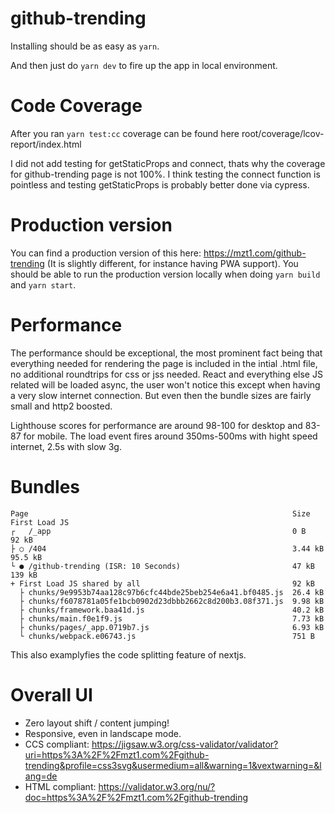 # github-trending

Installing should be as easy as `yarn`.

And then just do `yarn dev` to fire up the app in local environment.


# Code Coverage

After you ran `yarn test:cc` coverage can be found here root/coverage/lcov-report/index.html

I did not add testing for getStaticProps and connect, thats why the coverage for github-trending page is not 100%.
I think testing the connect function is pointless and testing getStaticProps is probably better done via cypress.


# Production version

You can find a production version of this here: https://mzt1.com/github-trending
(It is slightly different, for instance having PWA support). You should be able to run the production version locally when doing `yarn build` and `yarn start`.


# Performance

The performance should be exceptional, the most prominent fact being that everything needed for rendering the page is included in the intial .html file, no additional roundtrips for css or jss needed. React and everything else JS related will be loaded async, the user won't notice this except when having a very slow internet connection. But even then the bundle sizes are fairly small and http2 boosted.

Lighthouse scores for performance are around 98-100 for desktop and 83-87 for mobile. The load event fires around 350ms-500ms with hight speed internet, 2.5s with slow 3g.


# Bundles

```
Page                                                           Size     First Load JS
┌   /_app                                                      0 B              92 kB
├ ○ /404                                                       3.44 kB        95.5 kB
└ ● /github-trending (ISR: 10 Seconds)                         47 kB           139 kB
+ First Load JS shared by all                                  92 kB
  ├ chunks/9e9953b74aa128c97b6cfc44bde25beb254e6a41.bf0485.js  26.4 kB
  ├ chunks/f6078781a05fe1bcb0902d23dbbb2662c8d200b3.08f371.js  9.98 kB
  ├ chunks/framework.baa41d.js                                 40.2 kB
  ├ chunks/main.f0e1f9.js                                      7.73 kB
  ├ chunks/pages/_app.0719b7.js                                6.93 kB
  └ chunks/webpack.e06743.js                                   751 B
```

  This also examplyfies the code splitting feature of nextjs.


# Overall UI

- Zero layout shift / content jumping!
- Responsive, even in landscape mode.
- CCS compliant: https://jigsaw.w3.org/css-validator/validator?uri=https%3A%2F%2Fmzt1.com%2Fgithub-trending&profile=css3svg&usermedium=all&warning=1&vextwarning=&lang=de
- HTML compliant: https://validator.w3.org/nu/?doc=https%3A%2F%2Fmzt1.com%2Fgithub-trending
